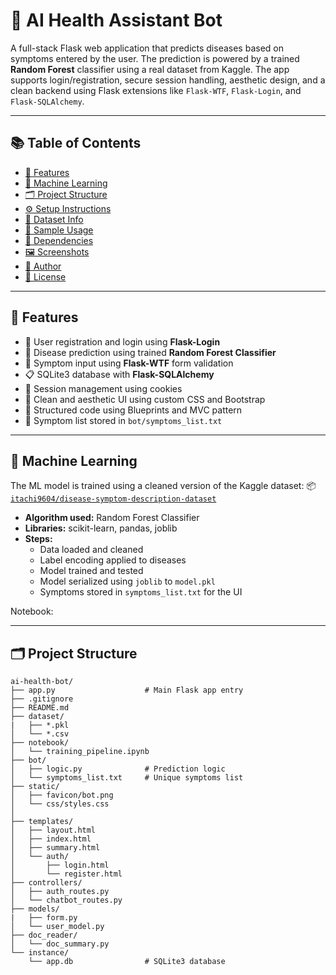 # 🤖 AI Health Assistant Bot

A full-stack Flask web application that predicts diseases based on symptoms entered by the user. The prediction is powered by a trained **Random Forest** classifier using a real dataset from Kaggle. The app supports login/registration, secure session handling, aesthetic design, and a clean backend using Flask extensions like `Flask-WTF`, `Flask-Login`, and `Flask-SQLAlchemy`.

---

## 📚 Table of Contents

- [🚀 Features](#-features)
- [🧠 Machine Learning](#-machine-learning)
- [🗂️ Project Structure](#️-project-structure)
- [⚙️ Setup Instructions](#️-setup-instructions)
- [📁 Dataset Info](#-dataset-info)
- [🧪 Sample Usage](#-sample-usage)
- [📌 Dependencies](#-dependencies)
- [🖼️ Screenshots](#-screenshots)
- [🙋 Author](#-author)
- [📌 License](#-license)

---

## 🚀 Features

- 🔐 User registration and login using **Flask-Login**
- 🧠 Disease prediction using trained **Random Forest Classifier**
- 📝 Symptom input using **Flask-WTF** form validation
- 📋 SQLite3 database with **Flask-SQLAlchemy**
- 💾 Session management using cookies
- 🎨 Clean and aesthetic UI using custom CSS and Bootstrap
- 📂 Structured code using Blueprints and MVC pattern
- 🧾 Symptom list stored in `bot/symptoms_list.txt`

---

## 🧠 Machine Learning

The ML model is trained using a cleaned version of the Kaggle dataset:
📦 [`itachi9604/disease-symptom-description-dataset`](https://www.kaggle.com/datasets/itachi9604/disease-symptom-description-dataset)

- **Algorithm used:** Random Forest Classifier
- **Libraries:** scikit-learn, pandas, joblib
- **Steps:**
  - Data loaded and cleaned
  - Label encoding applied to diseases
  - Model trained and tested
  - Model serialized using `joblib` to `model.pkl`
  - Symptoms stored in `symptoms_list.txt` for the UI

Notebook:

---

## 🗂️ Project Structure

```text
ai-health-bot/
├── app.py                    # Main Flask app entry
├── .gitignore
├── README.md
├── dataset/
|   ├── *.pkl
│   └── *.csv  
├── notebook/
│   └── training_pipeline.ipynb
├── bot/
│   ├── logic.py              # Prediction logic
│   └── symptoms_list.txt     # Unique symptoms list
├── static/
│   ├── favicon/bot.png
│   └── css/styles.css
│   
├── templates/
│   ├── layout.html
│   ├── index.html
│   ├── summary.html
│   └── auth/
│       ├── login.html
│       └── register.html
├── controllers/
│   ├── auth_routes.py
│   └── chatbot_routes.py
├── models/
|   ├── form.py
│   └── user_model.py
├── doc_reader/
│   └── doc_summary.py
└── instance/
    └── app.db                # SQLite3 database
